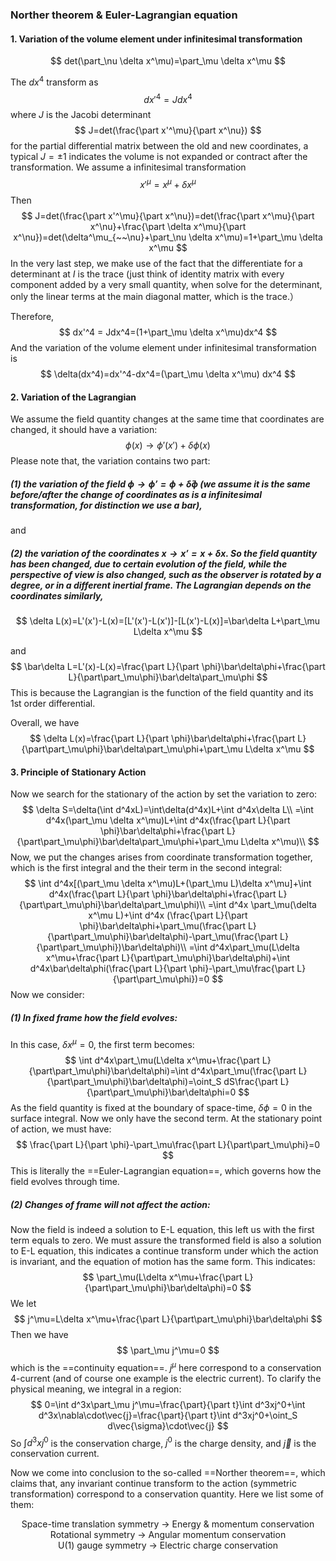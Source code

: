 ### Norther theorem & Euler-Lagrangian equation

#### 1. Variation of the volume element under infinitesimal transformation

$$
det(\part_\nu \delta x^\mu)=\part_\mu \delta x^\mu
$$

The $dx^4$ transform as
$$
dx'^4 = Jdx^4
$$
where $J$ is the Jacobi determinant
$$
J=det(\frac{\part x'^\mu}{\part x^\nu})
$$
for the partial differential matrix between the old and new coordinates, a typical $J=\pm 1$ indicates the volume is not expanded or contract after the transformation. We assume a infinitesimal transformation
$$
x'^\mu=x^\mu+\delta x^\mu
$$
Then
$$
J=det(\frac{\part x'^\mu}{\part x^\nu})=det(\frac{\part x^\mu}{\part x^\nu}+\frac{\part \delta x^\mu}{\part x^\nu})=det(\delta^\mu_{~~\nu}+\part_\nu \delta x^\mu)=1+\part_\mu \delta x^\mu
$$
In the very last step, we make use of the fact that the differentiate for a determinant at $I$ is the trace (just think of identity matrix with every component added by a very small quantity, when solve for the determinant, only the linear terms at the main diagonal matter, which is the trace.）

Therefore,
$$
dx'^4 = Jdx^4=(1+\part_\mu \delta x^\mu)dx^4
$$
And the variation of the volume element under infinitesimal transformation is
$$
\delta(dx^4)=dx'^4-dx^4=(\part_\mu \delta x^\mu) dx^4
$$

#### 2. Variation of the Lagrangian

We assume the field quantity changes at the same time that coordinates are changed, it should have a variation:
$$
\phi(x)\rightarrow\phi'(x')+\delta \phi(x)
$$
Please note that, the variation contains two part: 

##### (1) the variation of the field $\phi\rightarrow\phi'=\phi+\bar\delta \phi$ (we assume it is the same before/after the change of coordinates as is a infinitesimal transformation, for distinction we use a bar), 

and 

##### (2) the variation of the coordinates $x\rightarrow x'=x+\delta x$. So the field quantity has been changed, due to certain evolution of the field, while the perspective of view is also changed, such as the observer is rotated by a degree, or in a different inertial frame. The Lagrangian depends on the coordinates similarly,

$$
\delta L(x)=L'(x')-L(x)=[L'(x')-L(x')]-[L(x')-L(x)]=\bar\delta L+\part_\mu L\delta x^\mu
$$

and
$$
\bar\delta L=L'(x)-L(x)=\frac{\part L}{\part \phi}\bar\delta\phi+\frac{\part L}{\part\part_\mu\phi}\bar\delta\part_\mu\phi
$$
This is because the Lagrangian is the function of the field quantity and its 1st order differential.

 Overall, we have
$$
\delta L(x)=\frac{\part L}{\part \phi}\bar\delta\phi+\frac{\part L}{\part\part_\mu\phi}\bar\delta\part_\mu\phi+\part_\mu L\delta x^\mu
$$

#### 3. Principle of Stationary Action

Now we search for the stationary of the action by set the variation to zero:
$$
\delta S=\delta(\int d^4xL)=\int\delta(d^4x)L+\int d^4x\delta L\\
=\int d^4x(\part_\mu \delta x^\mu)L+\int d^4x(\frac{\part L}{\part \phi}\bar\delta\phi+\frac{\part L}{\part\part_\mu\phi}\bar\delta\part_\mu\phi+\part_\mu L\delta x^\mu)\\
$$
Now, we put the changes arises from coordinate transformation together, which is the first integral and the their term in the second integral:
$$
\int d^4x[(\part_\mu \delta x^\mu)L+(\part_\mu L)\delta x^\mu]+\int d^4x(\frac{\part L}{\part \phi}\bar\delta\phi+\frac{\part L}{\part\part_\mu\phi}\bar\delta\part_\mu\phi)\\
=\int d^4x \part_\mu(\delta x^\mu L)+\int d^4x (\frac{\part L}{\part \phi}\bar\delta\phi+\part_\mu(\frac{\part L}{\part\part_\mu\phi}\bar\delta\phi)-\part_\mu(\frac{\part L}{\part\part_\mu\phi})\bar\delta\phi)\\
=\int d^4x\part_\mu(L\delta x^\mu+\frac{\part L}{\part\part_\mu\phi}\bar\delta\phi)+\int d^4x\bar\delta\phi(\frac{\part L}{\part \phi}-\part_\mu\frac{\part L}{\part\part_\mu\phi})=0
$$
Now we consider:

##### (1) In fixed frame how the field evolves:

In this case, $\delta x^\mu=0$, the first term becomes:
$$
\int d^4x\part_\mu(L\delta x^\mu+\frac{\part L}{\part\part_\mu\phi}\bar\delta\phi)=\int d^4x\part_\mu(\frac{\part L}{\part\part_\mu\phi}\bar\delta\phi)=\oint_S dS\frac{\part L}{\part\part_\mu\phi}\bar\delta\phi=0
$$
As the field quantity is fixed at the boundary of space-time, $\delta\phi=0$ in the surface integral. Now we only have the second term. At the stationary point of action, we must have:
$$
\frac{\part L}{\part \phi}-\part_\mu\frac{\part L}{\part\part_\mu\phi}=0
$$
This is literally the ==Euler-Lagrangian equation==, which governs how the field evolves through time.

##### (2) Changes of frame will not affect the action:

Now the field is indeed a solution to E-L equation, this left us with the first term equals to zero. We must assure the transformed field is also a solution to E-L equation, this indicates a continue transform under which the action is invariant, and the equation of motion has the same form. This indicates:
$$
\part_\mu(L\delta x^\mu+\frac{\part L}{\part\part_\mu\phi}\bar\delta\phi)=0
$$
We let
$$
j^\mu=L\delta x^\mu+\frac{\part L}{\part\part_\mu\phi}\bar\delta\phi
$$
Then we have
$$
\part_\mu j^\mu=0
$$
which is the ==continuity equation==. $j^\mu$ here correspond to a conservation 4-current (and of course one example is the electric current). To clarify the physical meaning, we integral in a region:
$$
0=\int d^3x\part_\mu j^\mu=\frac{\part}{\part t}\int d^3xj^0+\int d^3x\nabla\cdot\vec{j}=\frac{\part}{\part t}\int d^3xj^0+\oint_S d\vec{\sigma}\cdot\vec{j}
$$
So $\int d^3xj^0$ is the conservation charge, $j^0$ is the charge density, and $\vec{j}$ is the conservation current.

Now we come into conclusion to the so-called ==Norther theorem==, which claims that, any invariant continue transform to the action (symmetric transformation) correspond to a conservation quantity. Here we list some of them:

<center>Space-time translation symmetry -> Energy & momentum conservation</center>

<center>Rotational symmetry -> Angular momentum conservation</center>

<center>U(1) gauge symmetry -> Electric charge conservation</center>
